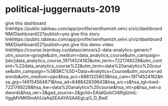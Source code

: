 # political-juggernauts-2019
give this dashboard linkhttps://public.tableau.com/app/profile/senthamizh.selvi.s/viz/dashboardNM/Dashboard22?publish=yes
give this story linkhttps://public.tableau.com/app/profile/senthamizh.selvi.s/viz/dashboardNM/Dashboard22?publish=yes
give this demo video linkhttps://course.learnbay.co/datascience/s2-data-analytics-generic?utm_source=google&utm_medium=data_analytics_course&utm_campaign=[skc]data_analytics_course_19714524182&utm_term=7221749228&utm_content=%22data_analytics_course%22&utm_term=data%20analytics%20course&utm_campaign=%5BSKC%5D+Data+Analytics+Course&utm_source=adwords&utm_medium=ppc&hsa_acc=6881325803&hsa_cam=19714524182&hsa_grp=149154564871&hsa_ad=648842839643&hsa_src=s&hsa_tgt=kwd-7221749228&hsa_kw=data%20analytics%20course&hsa_mt=p&hsa_net=adwords&hsa_ver=3&gad_source=2&gclid=EAIaIQobChMIgIzimL-VggMVMKRmAh1JaAqSEAAYASAAEgLqO_D_BwE
